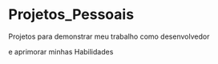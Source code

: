 # Projetos_Pessoais
 Projetos para demonstrar meu trabalho como desenvolvedor

e aprimorar minhas Habilidades
